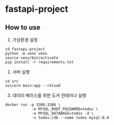 # fastapi-project

## How to use
1. 가상환경 설정
```shell
cd fastapi-project
python -m venv venv
source venv/bin/activate
pip install -r requirements.txt
```
2. 서버 실행
```shell
cd src
uvicorn main:app --reload
```
3. 데이터 베이스를 위한 도커 컨테이너 실행
```shell
docker run -p 3306:3306 \
            -e MYSQL_ROOT_PASSWORD=todos \
            -e MYSQL_DATABASE=todos -d \
            -v todos:/db --name todos mysql:8.0
```